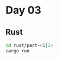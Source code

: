 # Day 03

<!-- ## C++

```sh
cd cpp
g++ -std=c++20 -o day-03-part-<1|2> day-03-part-<1|2>.cxx
./day-03-part-<1|2>
```

## C

```sh
cd c
gcc -std=c11 -o day-03-part-<1|2> day-03-part--<1|2>.c
./day-03-part-<1|2>
```
-->

## Rust

```sh
cd rust/part-<1|2>
cargo run
```

<!-- ## Zig

```sh
cd zig
zig run src/day-03-part-<1|2>.zig
```

## Elixir

```sh
elixirc day-03-part-<1|2>.exs -->

